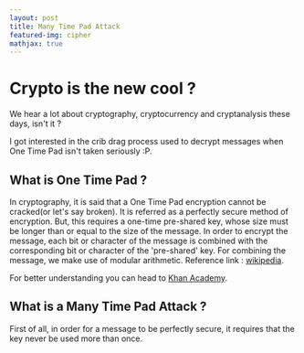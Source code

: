 ```yaml
---
layout: post
title: Many Time Pad Attack
featured-img: cipher
mathjax: true
---
```


# Crypto is the new cool ?

We hear a lot about cryptography, cryptocurrency and cryptanalysis these days, isn't it ?

I got interested in the crib drag process used to decrypt messages when One Time Pad isn't taken seriously :P.

## What is One Time Pad ?

In cryptography, it is said that a One Time Pad encryption cannot be cracked(or let's say broken). It is referred as a perfectly secure method of encryption. But, this requires a one-time pre-shared key, whose size must be longer than or equal to the size of the message. In order to encrypt the message, each bit or character of the message is combined with the corresponding bit or character of the 'pre-shared' key. For combining the message, we make use of modular arithmetic.
Reference link : [wikipedia](https://en.wikipedia.org/wiki/One-time_pad).

For better understanding you can head to [Khan Academy](https://www.khanacademy.org/computing/computer-science/cryptography#crypt).

## What is a Many Time Pad Attack ?

First of all, in order for a message to be perfectly secure, it requires that the key never be used more than once.
